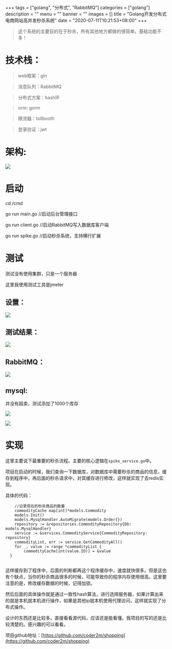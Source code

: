 +++
tags = ["golang", "分布式", "RabbitMQ"]
categories = ["golang"]
description = ""
menu = ""
banner = ""
images = []
title = "Golang开发分布式电商网站高并发秒杀系统"
date = "2020-07-11T10:21:53+08:00"
+++


> 这个系统的主要目的在于秒杀，所有其他地方都做的很简单。基础功能不多！

# 技术栈：

> web框架：gin

> 消息队列：RabbitMQ

> 分布式方案：hash环

> orm: gorm

> 限流器：tollbooth

> 登录验证：jwt

# 架构:

![](https://gitee.com/coder2m/pic/raw/master/img/blog/2020/07/12/20200712131203.png)

# 启动
cd /cmd

go run main.go //启动后台管理接口

go run client.go //启动RabbitMQ写入数据库客户端

go run spike.go //启动秒杀系统，支持横行扩展

# 测试

测试没有使用集群，只是一个服务器

这里我使用测试工具是jmeter


## 设置：

![](https://gitee.com/coder2m/pic/raw/master/img/blog/2020/07/12/20200712090309.png)


## 测试结果：

![](https://gitee.com/coder2m/pic/raw/master/img/blog/2020/07/12/20200712085943.png)


## RabbitMQ：

![](https://gitee.com/coder2m/pic/raw/master/img/blog/2020/07/12/20200712090446.png)

## mysql:
并没有超卖，测试添加了1000个库存

![](https://gitee.com/coder2m/pic/raw/master/img/blog/2020/07/12/20200712090604.png)

![](https://gitee.com/coder2m/pic/raw/master/img/blog/2020/07/12/20200712090629.png)


# 实现

这里主要说下最重要的秒杀流程。主要的核心逻辑在```spike_service.go```中。

项目在启动的时候，我们查询一下数据库，对数据库中需要秒杀的商品的信息，缓存到程序中，再后面的秒杀请求中，对其缓存进行修改，这样就实现了去redis实现。

具体的代码：

```golang
	//记录现在的秒杀商品的数量
	commodityCache map[int]*models.Commodity
	models.Init()
	models.MysqlHandler.AutoMigrate(models.Order{})
	repository := &repositories.CommodityRepository{Db: models.MysqlHandler}
	service := &services.CommodityService{CommodityRepository: repository}
    commodityList, err := service.GetCommodityAll()
  	for _, value := range *commodityList {
		commodityCache[int(value.ID)] = &value
  }
  
```

这样缓存到了程序中，后面的判断都再这个程序缓存中，速度就快很多。但是这也有个缺点，当你的秒杀商品很多的时候，可能导致你的程序内存使用很高。这里要注意的是，修改缓存数据的时候，记得加锁。

然后后面的具体操作就是通过一致性hash算法，进行选择服务器，如果计算出来的就是本机就本机进行操作，如果是其他ip就本机使用代理访问，这样就实现了分布式操作。

设计的东西还是比较多。直接看看源代码，应该还是能看懂。我项目的写的还是比较清楚的。感兴趣的可以看看。

项目github地址：[https://github.com/coder2m/shopping](https://github.com/coder2m/shopping)
